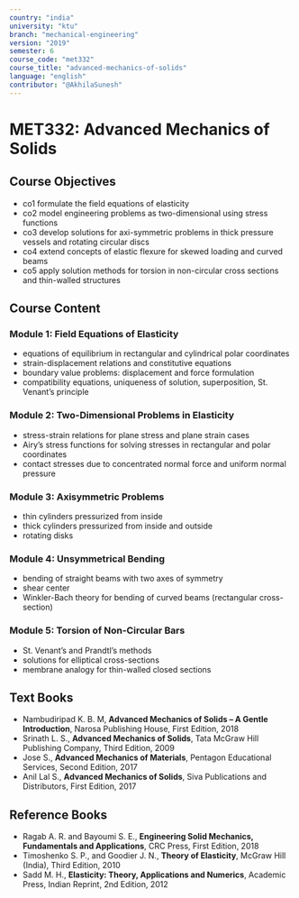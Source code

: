 ```yaml
---
country: "india"
university: "ktu"
branch: "mechanical-engineering"
version: "2019"
semester: 6
course_code: "met332"
course_title: "advanced-mechanics-of-solids"
language: "english"
contributor: "@AkhilaSunesh"
---
```

# MET332: Advanced Mechanics of Solids

## Course Objectives

* co1 formulate the field equations of elasticity  
* co2 model engineering problems as two-dimensional using stress functions  
* co3 develop solutions for axi-symmetric problems in thick pressure vessels and rotating circular discs  
* co4 extend concepts of elastic flexure for skewed loading and curved beams  
* co5 apply solution methods for torsion in non-circular cross sections and thin-walled structures  

## Course Content

### Module 1: Field Equations of Elasticity
* equations of equilibrium in rectangular and cylindrical polar coordinates  
* strain-displacement relations and constitutive equations  
* boundary value problems: displacement and force formulation  
* compatibility equations, uniqueness of solution, superposition, St. Venant’s principle  

### Module 2: Two-Dimensional Problems in Elasticity
* stress-strain relations for plane stress and plane strain cases  
* Airy’s stress functions for solving stresses in rectangular and polar coordinates  
* contact stresses due to concentrated normal force and uniform normal pressure  

### Module 3: Axisymmetric Problems
* thin cylinders pressurized from inside  
* thick cylinders pressurized from inside and outside  
* rotating disks  

### Module 4: Unsymmetrical Bending
* bending of straight beams with two axes of symmetry  
* shear center  
* Winkler-Bach theory for bending of curved beams (rectangular cross-section)  

### Module 5: Torsion of Non-Circular Bars
* St. Venant’s and Prandtl’s methods  
* solutions for elliptical cross-sections  
* membrane analogy for thin-walled closed sections  

## Text Books

* Nambudiripad K. B. M, **Advanced Mechanics of Solids – A Gentle Introduction**, Narosa Publishing House, First Edition, 2018  
* Srinath L. S., **Advanced Mechanics of Solids**, Tata McGraw Hill Publishing Company, Third Edition, 2009  
* Jose S., **Advanced Mechanics of Materials**, Pentagon Educational Services, Second Edition, 2017  
* Anil Lal S., **Advanced Mechanics of Solids**, Siva Publications and Distributors, First Edition, 2017  

## Reference Books

* Ragab A. R. and Bayoumi S. E., **Engineering Solid Mechanics, Fundamentals and Applications**, CRC Press, First Edition, 2018  
* Timoshenko S. P., and Goodier J. N., **Theory of Elasticity**, McGraw Hill (India), Third Edition, 2010  
* Sadd M. H., **Elasticity: Theory, Applications and Numerics**, Academic Press, Indian Reprint, 2nd Edition, 2012  
